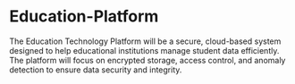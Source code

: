 # Education-Platform
The Education Technology Platform will be a secure, cloud-based system designed to help educational institutions manage student data efficiently. The platform will focus on encrypted storage, access control, and anomaly detection to ensure data security and integrity.
